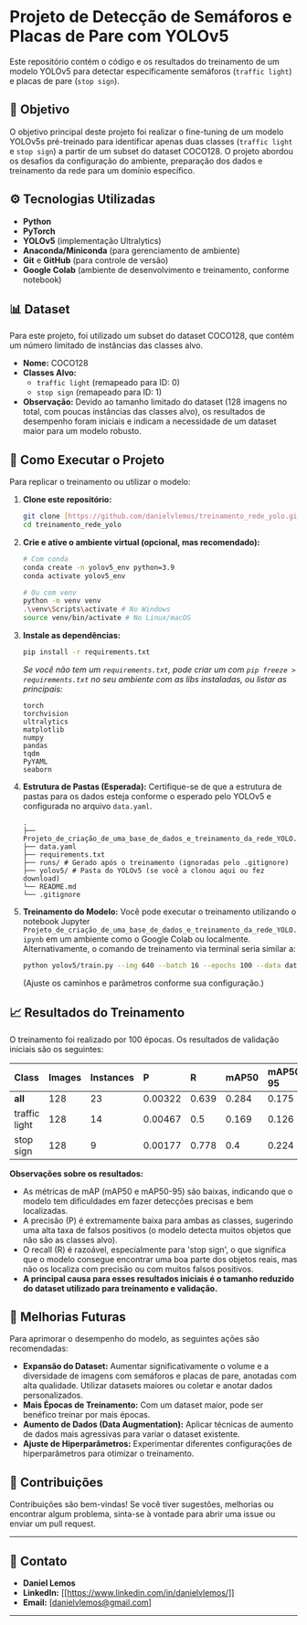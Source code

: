 # Projeto de Detecção de Semáforos e Placas de Pare com YOLOv5

Este repositório contém o código e os resultados do treinamento de um modelo YOLOv5 para detectar especificamente semáforos (`traffic light`) e placas de pare (`stop sign`).

## 🎯 Objetivo

O objetivo principal deste projeto foi realizar o fine-tuning de um modelo YOLOv5s pré-treinado para identificar apenas duas classes (`traffic light` e `stop sign`) a partir de um subset do dataset COCO128. O projeto abordou os desafios da configuração do ambiente, preparação dos dados e treinamento da rede para um domínio específico.

## ⚙️ Tecnologias Utilizadas

* **Python**
* **PyTorch**
* **YOLOv5** (implementação Ultralytics)
* **Anaconda/Miniconda** (para gerenciamento de ambiente)
* **Git** e **GitHub** (para controle de versão)
* **Google Colab** (ambiente de desenvolvimento e treinamento, conforme notebook)

## 📊 Dataset

Para este projeto, foi utilizado um subset do dataset COCO128, que contém um número limitado de instâncias das classes alvo.

* **Nome:** COCO128
* **Classes Alvo:**
    * `traffic light` (remapeado para ID: 0)
    * `stop sign` (remapeado para ID: 1)
* **Observação:** Devido ao tamanho limitado do dataset (128 imagens no total, com poucas instâncias das classes alvo), os resultados de desempenho foram iniciais e indicam a necessidade de um dataset maior para um modelo robusto.

## 🚀 Como Executar o Projeto

Para replicar o treinamento ou utilizar o modelo:

1.  **Clone este repositório:**
    ```bash
    git clone [https://github.com/danielvlemos/treinamento_rede_yolo.git](https://github.com/danielvlemos/treinamento_rede_yolo.git)
    cd treinamento_rede_yolo
    ```

2.  **Crie e ative o ambiente virtual (opcional, mas recomendado):**
    ```bash
    # Com conda
    conda create -n yolov5_env python=3.9
    conda activate yolov5_env

    # Ou com venv
    python -m venv venv
    .\venv\Scripts\activate # No Windows
    source venv/bin/activate # No Linux/macOS
    ```

3.  **Instale as dependências:**
    ```bash
    pip install -r requirements.txt
    ```
    *Se você não tem um `requirements.txt`, pode criar um com `pip freeze > requirements.txt` no seu ambiente com as libs instaladas, ou listar as principais:*
    ```
    torch
    torchvision
    ultralytics
    matplotlib
    numpy
    pandas
    tqdm
    PyYAML
    seaborn
    ```

4.  **Estrutura de Pastas (Esperada):**
    Certifique-se de que a estrutura de pastas para os dados esteja conforme o esperado pelo YOLOv5 e configurada no arquivo `data.yaml`.
    ```
    .
    ├── Projeto_de_criação_de_uma_base_de_dados_e_treinamento_da_rede_YOLO.ipynb
    ├── data.yaml
    ├── requirements.txt
    ├── runs/ # Gerado após o treinamento (ignoradas pelo .gitignore)
    ├── yolov5/ # Pasta do YOLOv5 (se você a clonou aqui ou fez download)
    └── README.md
    └── .gitignore
    ```

5.  **Treinamento do Modelo:**
    Você pode executar o treinamento utilizando o notebook Jupyter `Projeto_de_criação_de_uma_base_de_dados_e_treinamento_da_rede_YOLO.ipynb` em um ambiente como o Google Colab ou localmente.
    Alternativamente, o comando de treinamento via terminal seria similar a:
    ```bash
    python yolov5/train.py --img 640 --batch 16 --epochs 100 --data data.yaml --weights yolov5s.pt --name traffic_signs_run
    ```
    (Ajuste os caminhos e parâmetros conforme sua configuração.)

## 📈 Resultados do Treinamento

O treinamento foi realizado por 100 épocas. Os resultados de validação iniciais são os seguintes:

| Class             | Images | Instances | P         | R         | mAP50     | mAP50-95  |
| :---------------- | :----- | :-------- | :-------- | :-------- | :-------- | :-------- |
| **all** | 128    | 23        | 0.00322   | 0.639     | 0.284     | 0.175     |
| traffic light     | 128    | 14        | 0.00467   | 0.5       | 0.169     | 0.126     |
| stop sign         | 128    | 9         | 0.00177   | 0.778     | 0.4       | 0.224     |

**Observações sobre os resultados:**
* As métricas de mAP (mAP50 e mAP50-95) são baixas, indicando que o modelo tem dificuldades em fazer detecções precisas e bem localizadas.
* A precisão (P) é extremamente baixa para ambas as classes, sugerindo uma alta taxa de falsos positivos (o modelo detecta muitos objetos que não são as classes alvo).
* O recall (R) é razoável, especialmente para 'stop sign', o que significa que o modelo consegue encontrar uma boa parte dos objetos reais, mas não os localiza com precisão ou com muitos falsos positivos.
* **A principal causa para esses resultados iniciais é o tamanho reduzido do dataset utilizado para treinamento e validação.**

## 🔮 Melhorias Futuras

Para aprimorar o desempenho do modelo, as seguintes ações são recomendadas:

* **Expansão do Dataset:** Aumentar significativamente o volume e a diversidade de imagens com semáforos e placas de pare, anotadas com alta qualidade. Utilizar datasets maiores ou coletar e anotar dados personalizados.
* **Mais Épocas de Treinamento:** Com um dataset maior, pode ser benéfico treinar por mais épocas.
* **Aumento de Dados (Data Augmentation):** Aplicar técnicas de aumento de dados mais agressivas para variar o dataset existente.
* **Ajuste de Hiperparâmetros:** Experimentar diferentes configurações de hiperparâmetros para otimizar o treinamento.

## 🤝 Contribuições

Contribuições são bem-vindas! Se você tiver sugestões, melhorias ou encontrar algum problema, sinta-se à vontade para abrir uma issue ou enviar um pull request.

---

## 📧 Contato

*  **Daniel Lemos**
* **LinkedIn:** [[https://www.linkedin.com/in/danielvlemos/]]
* **Email:** [danielvlemos@gmail.com]

---

